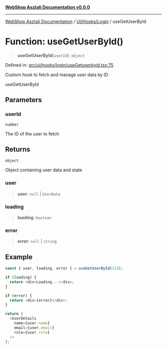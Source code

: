 [**WebShop Asztali Documentation v0.0.0**](../../../../README.md)

***

[WebShop Asztali Documentation](../../../../modules.md) / [UI/Hooks/Login](../README-1.md) / useGetUserById

# Function: useGetUserById()

> **useGetUserById**(`userId`): `object`

Defined in: [src/ui/hooks/login/useGetuserbyid.tsx:75](https://github.com/yourusername/webshop_asztali/blob/966ac422304bbbe6308f4e6c123a88355a82fe82/src/ui/hooks/login/useGetuserbyid.tsx#L75)

Custom hook to fetch and manage user data by ID

 useGetUserById

## Parameters

### userId

`number`

The ID of the user to fetch

## Returns

`object`

Object containing user data and state

### user

> **user**: `null` \| `UserData`

### loading

> **loading**: `boolean`

### error

> **error**: `null` \| `string`

## Example

```ts
const { user, loading, error } = useGetUserById(123);

if (loading) {
  return <div>Loading...</div>;
}

if (error) {
  return <div>{error}</div>;
}

return (
  <UserDetails 
    name={user.name}
    email={user.email}
    role={user.role}
  />
);
```
